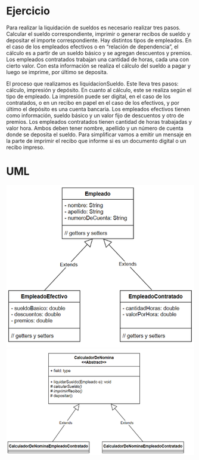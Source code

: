# Ejercicio
Para realizar la liquidación de sueldos es necesario realizar tres pasos. Calcular el sueldo
correspondiente, imprimir o generar recibos de sueldo y depositar el importe
correspondiente.
Hay distintos tipos de empleados. En el caso de los empleados efectivos o en “relación de
dependencia”, el cálculo es a partir de un sueldo básico y se agregan descuentos y
premios. Los empleados contratados trabajan una cantidad de horas, cada una con cierto valor. Con esta información se realiza el cálculo del sueldo a pagar y luego se imprime, por
último se deposita.

El proceso que realizamos es liquidacionSueldo. Este lleva tres pasos: cálculo, impresión y
depósito. En cuanto al cálculo, este se realiza según el tipo de empleado. La impresión
puede ser digital, en el caso de los contratados, o en un recibo en papel en el caso de los
efectivos, y por último el depósito es una cuenta bancaria.
Los empleados efectivos tienen como información, sueldo básico y un valor fijo de
descuentos y otro de premios. Los empleados contratados tienen cantidad de horas
trabajadas y valor hora. Ambos deben tener nombre, apellido y un número de cuenta
donde se deposita el sueldo.
Para simplificar vamos a emitir un mensaje en la parte de imprimir el recibo que informe si
es un documento digital o un recibo impreso.

# UML
![img.png](img.png)
![img_1.png](img_1.png)